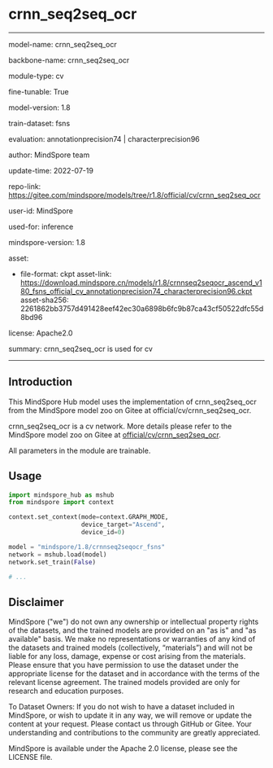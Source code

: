 # crnn_seq2seq_ocr

---

model-name: crnn_seq2seq_ocr

backbone-name: crnn_seq2seq_ocr

module-type: cv

fine-tunable: True

model-version: 1.8

train-dataset: fsns

evaluation: annotationprecision74 | characterprecision96

author: MindSpore team

update-time: 2022-07-19

repo-link: <https://gitee.com/mindspore/models/tree/r1.8/official/cv/crnn_seq2seq_ocr>

user-id: MindSpore

used-for: inference

mindspore-version: 1.8

asset:

-
    file-format: ckpt
    asset-link: <https://download.mindspore.cn/models/r1.8/crnnseq2seqocr_ascend_v180_fsns_official_cv_annotationprecision74_characterprecision96.ckpt>
    asset-sha256: 2261862bb3757d491428eef42ec30a6898b6fc9b87ca43cf50522dfc55d8bd96

license: Apache2.0

summary: crnn_seq2seq_ocr is used for cv

---

## Introduction

This MindSpore Hub model uses the implementation of crnn_seq2seq_ocr from the MindSpore model zoo on Gitee at official/cv/crnn_seq2seq_ocr.

crnn_seq2seq_ocr is a cv network. More details please refer to the MindSpore model zoo on Gitee at [official/cv/crnn_seq2seq_ocr](https://gitee.com/mindspore/models/blob/r1.8/official/cv/crnn_seq2seq_ocr/README.md).

All parameters in the module are trainable.

## Usage

```python
import mindspore_hub as mshub
from mindspore import context

context.set_context(mode=context.GRAPH_MODE,
                    device_target="Ascend",
                    device_id=0)

model = "mindspore/1.8/crnnseq2seqocr_fsns"
network = mshub.load(model)
network.set_train(False)

# ...
```

## Disclaimer

MindSpore ("we") do not own any ownership or intellectual property rights of the datasets, and the trained models are provided on an "as is" and "as available" basis. We make no representations or warranties of any kind of the datasets and trained models (collectively, “materials”) and will not be liable for any loss, damage, expense or cost arising from the materials. Please ensure that you have permission to use the dataset under the appropriate license for the dataset and in accordance with the terms of the relevant license agreement. The trained models provided are only for research and education purposes.

To Dataset Owners: If you do not wish to have a dataset included in MindSpore, or wish to update it in any way, we will remove or update the content at your request. Please contact us through GitHub or Gitee. Your understanding and contributions to the community are greatly appreciated.

MindSpore is available under the Apache 2.0 license, please see the LICENSE file.
